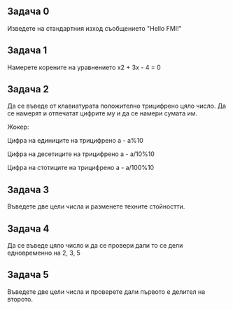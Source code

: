 ## Задача 0
Изведете на стандартния изход съобщението "Hello FMI!"

## Задача 1
Намерете корените на уравнението x2 + 3x - 4 = 0

## Задача 2
Да се въведе от клавиатурата положително трицифрено цяло число. Да се намерят и отпечатат цифрите му и да се намери сумата им.

Жокер:

Цифра на единиците на трицифрено а - а%10

Цифра на десетиците на трицифрено а - а/10%10

Цифра на стотиците на трицифрено а - а/100%10

## Задача 3
Въведете две цели числа и разменете техните стойностти.

## Задача 4
Да се въведе цяло число и да се провери дали то се дели едновременно на 2, 3, 5

## Задача 5
Въведете две цели числа и проверете дали първото е делител на второто.
